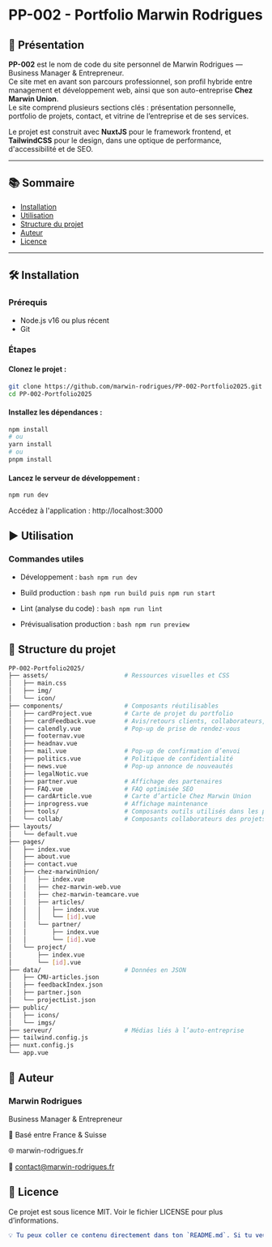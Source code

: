 # PP-002 - Portfolio Marwin Rodrigues

## 🧠 Présentation

**PP-002** est le nom de code du site personnel de Marwin Rodrigues — Business Manager & Entrepreneur.  
Ce site met en avant son parcours professionnel, son profil hybride entre management et développement web, ainsi que son auto-entreprise **Chez Marwin Union**.  
Le site comprend plusieurs sections clés : présentation personnelle, portfolio de projets, contact, et vitrine de l’entreprise et de ses services.

Le projet est construit avec **NuxtJS** pour le framework frontend, et **TailwindCSS** pour le design, dans une optique de performance, d'accessibilité et de SEO.

---

## 📚 Sommaire

- [Installation](#installation)
- [Utilisation](#utilisation)
- [Structure du projet](#structure-du-projet)
- [Auteur](#auteur)
- [Licence](#licence)

---

## 🛠️ Installation

### Prérequis

- Node.js v16 ou plus récent
- Git

### Étapes

#### Clonez le projet :

```bash
git clone https://github.com/marwin-rodrigues/PP-002-Portfolio2025.git
cd PP-002-Portfolio2025
```

#### Installez les dépendances :

```bash
npm install
# ou
yarn install
# ou
pnpm install
```

#### Lancez le serveur de développement :

```bash
npm run dev
```
Accédez à l'application : http://localhost:3000

## ▶️ Utilisation

### Commandes utiles

- Développement : ```bash npm run dev```

- Build production : ```bash npm run build puis npm run start```

- Lint (analyse du code) : ```bash npm run lint```

- Prévisualisation production : ```bash npm run preview```

## 🧱 Structure du projet

```bash
PP-002-Portfolio2025/
├── assets/                     # Ressources visuelles et CSS
│   ├── main.css
│   ├── img/
│   └── icon/
├── components/                 # Composants réutilisables
│   ├── cardProject.vue         # Carte de projet du portfolio
│   ├── cardFeedback.vue        # Avis/retours clients, collaborateurs, professeurs
│   ├── calendly.vue            # Pop-up de prise de rendez-vous
│   ├── footernav.vue
│   ├── headnav.vue
│   ├── mail.vue                # Pop-up de confirmation d’envoi
│   ├── politics.vue            # Politique de confidentialité
│   ├── news.vue                # Pop-up annonce de nouveautés
│   ├── legalNotic.vue
│   ├── partner.vue             # Affichage des partenaires
│   ├── FAQ.vue                 # FAQ optimisée SEO
│   ├── cardArticle.vue         # Carte d’article Chez Marwin Union
│   ├── inprogress.vue          # Affichage maintenance
│   ├── tools/                  # Composants outils utilisés dans les projets
│   └── collab/                 # Composants collaborateurs des projets
├── layouts/
│   └── default.vue
├── pages/
│   ├── index.vue
│   ├── about.vue
│   ├── contact.vue
│   ├── chez-marwinUnion/
│   │   ├── index.vue
│   │   ├── chez-marwin-web.vue
│   │   ├── chez-marwin-teamcare.vue
│   │   ├── articles/
│   │   │   ├── index.vue
│   │   │   └── [id].vue
│   │   └── partner/
│   │       ├── index.vue
│   │       └── [id].vue
│   └── project/
│       ├── index.vue
│       └── [id].vue
├── data/                       # Données en JSON
│   ├── CMU-articles.json
│   ├── feedbackIndex.json
│   ├── partner.json
│   └── projectList.json
├── public/
│   ├── icons/
│   └── imgs/
├── serveur/                    # Médias liés à l’auto-entreprise
├── tailwind.config.js
├── nuxt.config.js
└── app.vue
```

## 👤 Auteur
### Marwin Rodrigues

Business Manager & Entrepreneur

📍 Basé entre France & Suisse

🌐 marwin-rodrigues.fr

📧 contact@marwin-rodrigues.fr

## 📄 Licence
Ce projet est sous licence MIT. Voir le fichier LICENSE pour plus d’informations.
```yaml
💡 Tu peux coller ce contenu directement dans ton `README.md`. Si tu veux l’enrichir avec des badges (ex. : déploiement, framework utilisé), je peux aussi t’en générer. Tu veux une version anglophone aussi ?
```